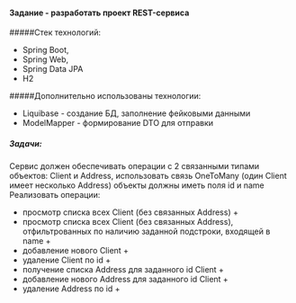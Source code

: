 #### Задание - разработать проект REST-сервиса

#####Стек технологий: 
* Spring Boot, 
* Spring Web, 
* Spring Data JPA
* H2

#####Дополнительно использованы технологии:
* Liquibase - создание БД, заполнение фейковыми данными
* ModelMapper - формирование DTO для отправки

##### Задачи:
Сервис должен обеспечивать операции с 2 связанными типами объектов:
Client и Address, использовать связь OneToMany (один Client имеет
несколько Address)
объекты должны иметь поля id и name
Реализовать операции:
- просмотр списка всех Client (без связанных Address) +
- просмотр списка всех Client (без связанных Address), отфильтрованных по наличию заданной подстроки, входящей в name +
- добавление нового Client +
- удаление Client по id +
- получение списка Address для заданного id Client +
- добавление нового Address для заданного id Client +
- удаление Address по id +

